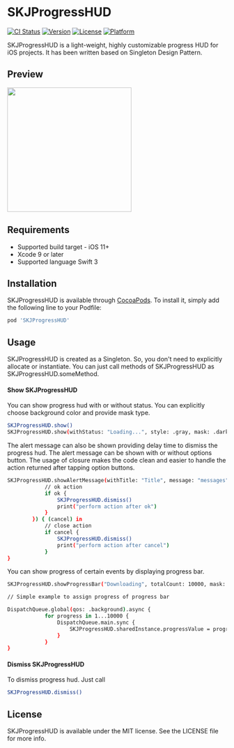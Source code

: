 # SKJProgressHUD

[![CI Status](https://img.shields.io/travis/sahik.joshi@gmail.com/SKJProgressHUD.svg?style=flat)](https://travis-ci.org/sahik.joshi@gmail.com/SKJProgressHUD)
[![Version](https://img.shields.io/cocoapods/v/SKJProgressHUD.svg?style=flat)](https://cocoapods.org/pods/SKJProgressHUD)
[![License](https://img.shields.io/cocoapods/l/SKJProgressHUD.svg?style=flat)](https://cocoapods.org/pods/SKJProgressHUD)
[![Platform](https://img.shields.io/cocoapods/p/SKJProgressHUD.svg?style=flat)](https://cocoapods.org/pods/SKJProgressHUD)

SKJProgressHUD is a light-weight, highly customizable progress HUD for iOS projects. It has been written based on Singleton Design Pattern.

## Preview
<img src="https://raw.githubusercontent.com/sahijoshi/SKJProgressHUD/master/Assets/ProgressHud.gif" width="285"/>


## Requirements

- Supported build target - iOS 11+
- Xcode 9 or later
- Supported language Swift 3

## Installation

SKJProgressHUD is available through [CocoaPods](https://cocoapods.org). To install
it, simply add the following line to your Podfile:

```ruby
pod 'SKJProgressHUD'
```
## Usage
SKJProgressHUD is created as a Singleton. So, you don't need to explicitly allocate or instantiate. You can just call methods of SKJProgressHUD as SKJProgressHUD.someMethod.

#### Show SKJProgressHUD
You can show progress hud with or without status. You can explicitly choose background color and provide mask type.
```bash
SKJProgressHUD.show()
SKJProgressHUD.show(withStatus: "Loading...", style: .gray, mask: .dark)
```
The alert message can also be shown providing delay time to dismiss the progress hud. The alert message can be shown with or without options button. The usage of closure makes the code clean and easier to handle the action returned after tapping option buttons.
```bash
SKJProgressHUD.showAlertMessage(withTitle: "Title", message: "messages", delay: 3, mask: .dark) SKJProgressHUD.showAlertMessageWithOptions(message: "Are you sure you want to log out?", maskType:.dark, okAction: { (ok) in
            // ok action
            if ok {
                SKJProgressHUD.dismiss()
                print("perform action after ok")
            }
        }) { (cancel) in
            // close action
            if cancel {
                SKJProgressHUD.dismiss()
                print("perform action after cancel")
            }
}

```

You can show progress of certain events by displaying progress bar.
```bash
SKJProgressHUD.showProgressBar("Downloading", totalCount: 10000, mask: .dark)

// Simple example to assign progress of progress bar

DispatchQueue.global(qos: .background).async {
            for progress in 1...10000 {
                DispatchQueue.main.sync {
                    SKJProgressHUD.sharedInstance.progressValue = progress
                }
            }
}

```

#### Dismiss SKJProgressHUD
To dismiss progress hud. Just call

```bash
SKJProgressHUD.dismiss()
```

## License

SKJProgressHUD is available under the MIT license. See the LICENSE file for more info.

